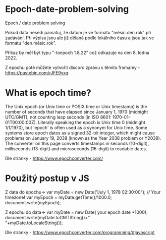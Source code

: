 # Epoch-date-problem-solving
Epoch / date problem solving

Pokud data nesedí pamatuj, že datum je ve formátu "měsíc.den.rok" při zadávání.
Při výpisu jsou ale již dělaná podle lokálního času a jsou tak ve formátu "den.měsíc.rok".

Příkaz by měl být typu "-toepoch 1.8.22" což odkazuje na den 8. ledna 2022.

Z epochu poté můžete vytvořit discord zprávu s těmito fromamy - https://pastebin.com/rJFE9yxq

# What is epoch time?
The Unix epoch (or Unix time or POSIX time or Unix timestamp) is the number of seconds that have elapsed since January 1, 1970 (midnight UTC/GMT), not counting leap seconds (in ISO 8601: 1970-01-01T00:00:00Z). Literally speaking the epoch is Unix time 0 (midnight 1/1/1970), but 'epoch' is often used as a synonym for Unix time. Some systems store epoch dates as a signed 32-bit integer, which might cause problems on January 19, 2038 (known as the Year 2038 problem or Y2038). The converter on this page converts timestamps in seconds (10-digit), milliseconds (13-digit) and microseconds (16-digit) to readable dates.

Dle stránky - https://www.epochconverter.com/

# Použitý postup v JS

Z data do epochu->
var myDate = new Date("July 1, 1978 02:30:00"); // Your timezone!
var myEpoch = myDate.getTime()/1000.0;
document.write(myEpoch);

Z epochu do data->
var myDate = new Date( your epoch date *1000);
document.write(myDate.toGMTString()+"<br>"+myDate.toLocaleString());

Dle stránky - https://www.epochconverter.com/programming/#javascript
